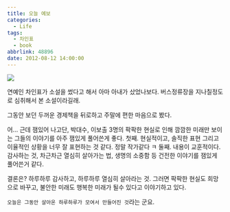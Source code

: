 ```yaml
---
title: 오늘 예보
categories:
  - Life
tags:
  - 차인표
  - book
abbrlink: 48896
date: 2012-08-12 14:00:00
---
```

![](image.jpg)

연예인 차인표가 소설을 썼다고 해서 아마 아내가 샀었나보다.
버스정류장을 지나칠정도로 심취해서 본 소설이라길래.

그동안 보던 두꺼운 경제책을 뒤로하고 주말에 편한 마음으로 봤다.

어… 근데 잼있어
나고단, 박대수, 이보출 3명의 팍팍한 현실로 인해 깜깜한 미래만 보이는 그들의 이야기를 아주 잼있게 풀어쓴게 좋다.
첫째. 현실적이고, 솔직한 표현 그리고 이율적인 상황을 너무 잘 표현하는 것 같다. 정말 작가같다 ㅋ
둘째. 내용이 교훈적이다.
감사하는 것, 차근차근 열심히 살아가는 법, 생명의 소중함 등 건전한 이야기를 잼있게 풀어쓴거 같다.

결론은?
하루하루 감사하고, 하루하루 열심히 살아라는 것.
그러면 팍팍한 현실도 희망으로 바꾸고, 불안한 미래도 행복한 미래가 될수 있다고 이야기하고 있다.

`오늘은 그동안 살아온 하루하루가 모여서 만들어진 것`라는 군요.